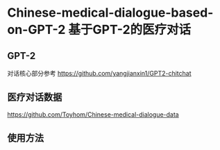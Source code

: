 # Chinese-medical-dialogue-based-on-GPT-2 基于GPT-2的医疗对话

## GPT-2
对话核心部分参考
https://github.com/yangjianxin1/GPT2-chitchat



## 医疗对话数据
https://github.com/Toyhom/Chinese-medical-dialogue-data




## 使用方法















